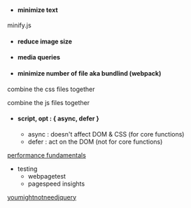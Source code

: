 
* #### minimize text

minify.js

* #### reduce image size

* #### media queries

* #### minimize number of file aka bundlind (webpack)

combine the css files together

combine the js files together
 
* #### script, opt : { async, defer }
    * async : doesn't affect DOM & CSS (for core functions)
    * defer : act on the DOM (not for core functions)

[performance fundamentals](https://developers.google.com/web/fundamentals/performance/optimizing-content-efficiency/loading-third-party-javascript/)

* testing
    * webpagetest
    * pagespeed insights

[youmightnotneedjquery]()
